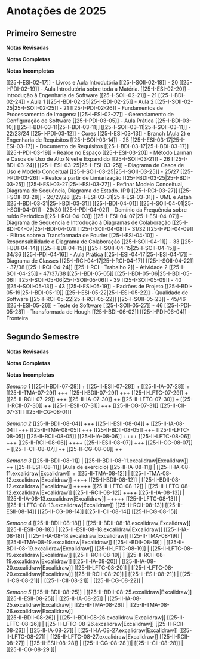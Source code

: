 # Anotações de 2025

## Primeiro Semestre

**Notas Revisadas**

**Notas Completas**

**Notas Incompletas**

[[25-I-ESI-02-17]] - Livros e Aula Introdutória
[[25-I-SOII-02-18]] - 20
[[25-I-PDI-02-19]] - Aula Introdutória sobre toda a Matéria.
[[25-I-ESI-02-20]] - Introdução à Engenharia de Software
[[25-I-SOII-02-21]] - 21
[[25-I-BDI-02-24]] - Aula 1
[[25-I-BDI-02-25|25-I-BDI-02-25]] - Aula 2
[[25-I-SOII-02-25|25-I-SOII-02-25]] - 21
[[25-I-PDI-02-26]] - Fundamentos de Processamento de Imagens:
[[25-I-ESI-02-27]] - Gerenciamento de Configuração de Software
[[25-I-PDI-03-05]] - Aula Prática
[[25-I-BDI-03-10]]
[[25-I-BDI-03-11|25-I-BDI-03-11]] 
[[25-I-SOII-03-11|25-I-SOII-03-11]] - 22/23/24
[[25-I-PDI-03-12]] - Cores
[[25-I-ESI-03-13]] - Branch (Aula 2) e Engenharia de Requisitos
[[25-I-SOII-03-14]] - 25
[[25-I-ESI-03-17|25-I-ESI-03-17]] - Documento de Requisitos
[[25-I-BDI-03-17|25-I-BDI-03-17]]
[[25-I-PDI-03-19]] - Realce no Espaço
[[25-I-ESI-03-20]] - Método Larman e Casos de Uso de Alto Nível e Expandido
[[25-I-SOII-03-21]] - 26
[[25-I-BDI-03-24]]
[[25-I-ESI-03-25|25-I-ESI-03-25]] - Diagrama de Casos de Uso e Modelo Conceitual
[[25-I-SOII-03-25|25-I-SOII-03-25]] - 25/27
[[25-I-PDI-03-26]] - Realce a partir de Limiarização
[[25-I-BDI-03-25|25-I-BDI-03-25]]
[[25-I-ESI-03-27|25-I-ESI-03-27]] - Refinar Modelo Conceitual, Diagrama de Sequência, Diagrama de Estado. (P1)
[[25-I-RCI-03-27]]
[[25-I-SOII-03-28]] - 26/27/28
[[25-I-ESI-03-31|25-I-ESI-03-31]] - UML e Astah
[[25-I-BDI-03-31|25-I-BDI-03-31]]
[[25-I-BDI-04-01]]
[[25-I-SOII-04-01|25-I-SOII-04-01]] - 29/30
[[25-I-PDI-04-02]] - Domínio da Frequência sobre ruído Periódico
[[25-I-RCI-04-03]]
[[25-I-ESI-04-07|25-I-ESI-04-07]] - Diagrama de Sequencia e Introdução à Diagramas de Colaboração
[[25-I-BDI-04-07|25-I-BDI-04-07]]
[[25-I-SOII-04-08]] - 31/32
[[25-I-PDI-04-09]] - Filtros sobre a Transformada de Fourier
[[25-I-ESI-04-10]] - Responsabilidade e Diagrama de Colaboração
[[25-I-SOII-04-11]] - 33
[[25-I-BDI-04-14]]
[[25-I-BDI-04-15]]
[[25-I-SOII-04-15|25-I-SOII-04-15]] - 34/36
[[25-I-PDI-04-16]] - Aula Prática
[[25-I-ESI-04-17|25-I-ESI-04-17]] - Diagrama de Classes
[[25-I-RCI-04-17|25-I-RCI-04-17]]
[[25-I-SOII-04-22]] - 37/38
[[25-I-RCI-04-24]]
[[25-I-RCI - Trabalho 2]] - Atividade 2
[[25-I-SOII-04-25]] - 47/37/38
[[25-I-BDI-05-05]]
[[25-I-BDI-05-06|25-I-BDI-05-06]]
[[25-I-SOII-05-06|25-I-SOII-05-06]] - 39
[[25-I-SOII-05-09]] - 40
[[25-I-SOII-05-13]] - 43
[[25-I-ESI-05-19]] - Padrões de Projeto
[[25-I-BDI-05-19|25-I-BDI-05-19]]
[[25-I-ESI-05-22|25-I-ESI-05-22]] - Qualidade de Software
[[25-I-RCI-05-22|25-I-RCI-05-22]]
[[25-I-SOII-05-23]] - 45/46
[[25-I-ESI-05-26]] - Teste de Software
[[25-I-SOII-05-27]] - 46
[[25-I-PDI-05-28]] - Transformada de Hough
[[25-I-BDI-06-02]]
[[25-I-PDI-06-04]] - Fronteira

## Segundo Semestre

**Notas Revisadas**

**Notas Completas**

**Notas Incompletas**

*Semana 1*
[[25-II-BDII-07-28]] +
[[25-II-ESII-07-28]] +
[[25-II-IA-07-28]] +
[[25-II-TMA-07-29]] +++
[[25-II-BDII-07-29]] +++
[[25-II-LFTC-07-29]] +
[[25-II-RCII-07-29]] +++
[[25-II-IA-07-30]] ++
[[25-II-LFTC-07-30]] +
[[25-II-RCII-07-30]] ++
[[25-II-ESII-07-31]] +++
[[25-II-CG-07-31]]
[[25-II-CII-07-31]]
[[25-II-CG-08-01]]

*Semana 2*
[[25-II-BDII-08-04]] +++
[[25-II-ESII-08-04]] +
[[25-II-IA-08-04]] +++
[[25-II-TMA-08-05]] +++
[[25-II-BDII-08-05]] +++
[[25-II-LFTC-08-05]]
[[25-II-RCII-08-05]]
[[25-II-IA-08-06]] ++++
[[25-II-LFTC-08-06]] +++
[[25-II-RCII-08-06]] ++++
[[25-II-ESII-08-07]] +++
[[25-II-CG-08-07]] +
[[25-II-CII-08-07]] ++
[[25-II-CG-08-08]] ++

*Semana 3*
[[25-II-BDII-08-11]] | [[25-II-BDII-08-11.excalidraw|Excalidraw]] ++
[[25-II-ESII-08-11]] (Aula de exercício)
[[25-II-IA-08-11]] | [[25-II-IA-08-11.excalidraw|Excalidraw]] +
[[25-II-TMA-08-12]] | [[25-II-TMA-08-12.excalidraw|Excalidraw]] ++++ 
[[25-II-BDII-08-12]] | [[25-II-BDII-08-12.excalidraw|Excalidraw]] +++++
[[25-II-LFTC-08-12]] | [[25-II-LFTC-08-12.excalidraw|Excalidraw]] 
[[25-II-RCII-08-12]] ++++
[[25-II-IA-08-13]] | [[25-II-IA-08-13.excalidraw|Excalidraw]] +++++
[[25-II-LFTC-08-13]] | [[25-II-LFTC-08-13.excalidraw|Excalidraw]]
[[25-II-RCII-08-13]]
[[25-II-ESII-08-14]]
[[25-II-CG-08-14]]
[[25-II-CII-08-14]]
[[25-II-CG-08-15]]

*Semana 4*
[[25-II-BDII-08-18]] | [[25-II-BDII-08-18.excalidraw|Excalidraw]]
[[25-II-ESII-08-18]] | [[25-II-ESII-08-18.excalidraw|Excalidraw]]
[[25-II-IA-08-18]] | [[25-II-IA-08-18.excalidraw|Excalidraw]]
[[25-II-TMA-08-19]] | [[25-II-TMA-08-19.excalidraw|Excalidraw]]
[[25-II-BDII-08-19]] | [[25-II-BDII-08-19.excalidraw|Excalidraw]] 
[[25-II-LFTC-08-19]] | [[25-II-LFTC-08-19.excalidraw|Excalidraw]] 
[[25-II-RCII-08-19]] | [[25-II-RCII-08-19.excalidraw|Excalidraw]]
[[25-II-IA-08-20]] | [[25-II-IA-08-20.excalidraw|Excalidraw]]
[[25-II-LFTC-08-20]] | [[25-II-LFTC-08-20.excalidraw|Excalidraw]]
[[25-II-RCII-08-20]] |
[[25-II-ESII-08-21]] |
[[25-II-CG-08-21]] |
[[25-II-CII-08-21]] |
[[25-II-CG-08-22]] |

*Semana 5*
[[25-II-BDII-08-25]] | [[25-II-BDII-08-25.excalidraw|Excalidraw]]
[[25-II-ESII-08-25]] | 
[[25-II-IA-08-25]] | [[25-II-IA-08-25.excalidraw|Excalidraw]]
[[25-II-TMA-08-26]] | [[25-II-TMA-08-26.excalidraw|Excalidraw]]  
[[25-II-BDII-08-26]] | [[25-II-BDII-08-26.excalidraw|Excalidraw]] 
[[25-II-LFTC-08-26]] | [[25-II-LFTC-08-26.excalidraw|Excalidraw]] 
[[25-II-RCII-08-26]] |
[[25-II-IA-08-27]] | [[25-II-IA-08-27.excalidraw|Excalidraw]] 
[[25-II-LFTC-08-27]] | [[25-II-LFTC-08-27.excalidraw|Excalidraw]]
[[25-II-RCII-08-27]] |
[[25-II-ESII-08-28]] |
[[25-II-CG-08-28 ]]|
[[25-II-CII-08-28]] |
[[25-II-CG-08-29 ]]|